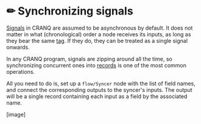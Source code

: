 # ✏ Synchronizing signals

[Signals](../basics/103/#signal) in CRANQ are assumed to be asynchronous by default. It does not matter in what (chronological) order a node receives its inputs, as long as they bear the same [tag](../basics/103/#tag). If they do, they can be treated as a single signal onwards.

In any CRANQ program, signals are zipping around all the time, so synchronizing concurrent ones into [records](../advanced/data-types.md#record) is one of the most common operations.&#x20;

All you need to do is, set up a `flow/Syncer` node with the list of field names, and connect the corresponding outputs to the syncer's inputs. The output will be a single record containing each input as a field by the associated name.

\[image]
